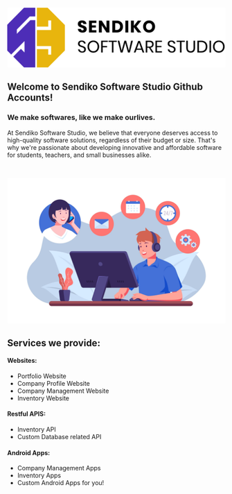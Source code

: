 ![Alt text](<Logo%20Sendiko.png>)

## Welcome to Sendiko Software Studio Github Accounts!

### We make softwares, like we make ourlives.

At Sendiko Software Studio, we believe that everyone deserves access to high-quality software solutions, regardless of their budget or size. That's why we're passionate about developing innovative and affordable software for students, teachers, and small businesses alike.

<br>

![Alt text](5127314.jpg)
## Services we provide:

#### Websites: 
* Portfolio Website
* Company Profile Website
* Company Management Website
* Inventory Website

#### Restful APIS:
* Inventory API
* Custom Database related API

#### Android Apps:
* Company Management Apps
* Inventory Apps
* Custom Android Apps for you!

<!-- 
Image by <a href="https://www.freepik.com/free-vector/organic-flat-customer-support-illustration_13184987.htm#query=services&position=14&from_view=search&track=sph">Freepik</a>
Logo Design by @fauziill.task on Insta!
-->
